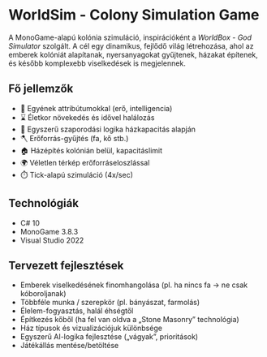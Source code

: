 # WorldSim - Colony Simulation Game

A MonoGame-alapú kolónia szimuláció, inspirációként a *WorldBox - God Simulator* szolgált. A cél egy dinamikus, fejlődő világ létrehozása, ahol az emberek kolóniát alapítanak, nyersanyagokat gyűjtenek, házakat építenek, és később komplexebb viselkedések is megjelennek.

## Fő jellemzők

- 🧍 Egyének attribútumokkal (erő, intelligencia)
- ⌛ Életkor növekedés és idővel halálozás
- 👶 Egyszerű szaporodási logika házkapacitás alapján
- 🪓 Erőforrás-gyűjtés (fa, kő stb.)
- 🏠 Házépítés kolónián belül, kapacitáslimit
- 🌍 Véletlen térkép erőforráseloszlással
- ⏱️ Tick-alapú szimuláció (4x/sec)

## Technológiák

- C# 10
- MonoGame 3.8.3
- Visual Studio 2022

## Tervezett fejlesztések

- Emberek viselkedésének finomhangolása (pl. ha nincs fa → ne csak kóboroljanak)
- Többféle munka / szerepkör (pl. bányászat, farmolás)
- Élelem-fogyasztás, halál éhségtől
- Építkezés kőből (ha fel van oldva a „Stone Masonry” technológia)
- Ház típusok és vizualizációjuk különbsége
- Egyszerű AI-logika fejlesztése („vágyak”, prioritások)
- Játékállás mentése/betöltése
